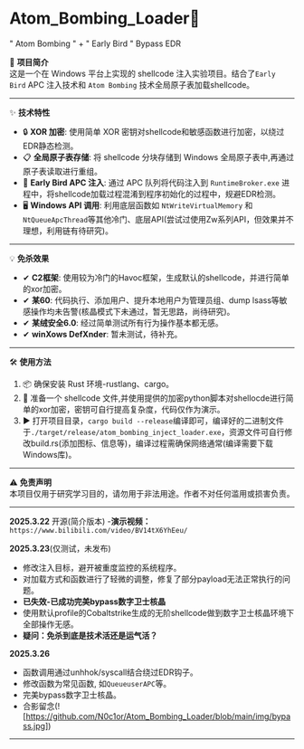 # Atom_Bombing_Loader🚀
" Atom Bombing " + " Early Bird " Bypass EDR

📖 **项目简介**  
这是一个在 Windows 平台上实现的 shellcode 注入实验项目。结合了`Early Bird` APC 注入技术和 `Atom Bombing` 技术全局原子表加载shellcode。

---

✨ **技术特性**  
- 🔒 **XOR 加密**: 使用简单 XOR 密钥对shellcode和敏感函数进行加密，以绕过EDR静态检测。  
- 📋 **全局原子表存储**: 将 shellcode 分块存储到 Windows 全局原子表中,再通过原子表读取进行重组。  
- 💉 **Early Bird APC 注入**: 通过 APC 队列将代码注入到 `RuntimeBroker.exe` 进程中，将shellcode加载过程混淆到程序初始化的过程中，规避EDR检测。  
- 🖥️ **Windows API 调用**: 利用底层函数如 `NtWriteVirtualMemory` 和 `NtQueueApcThread`等其他冷门、底层API(尝试过使用Zw系列API，但效果并不理想，利用链有待研究)。

---

💡 **免杀效果**  
- ✔ **C2框架**: 使用较为冷门的Havoc框架，生成默认的shellcode，并进行简单的xor加密。  
- ✔ **某60**: 代码执行、添加用户、提升本地用户为管理员组、dump lsass等敏感操作均未告警(核晶模式下未通过，暂无思路，尚待研究)。  
- ✔ **某绒安全6.0**: 经过简单测试所有行为操作基本都无感。  
- ✔ **winXows DefXnder**: 暂未测试，待补充。
  
---

🛠️ **使用方法**  
1. 📦 确保安装 Rust 环境-rustlang、cargo。  
2. 📂 准备一个 shellcode 文件,并使用提供的加密python脚本对shellocde进行简单的xor加密，密钥可自行提高复杂度，代码仅作为演示。  
3. ▶️ 打开项目目录，`cargo build --release`编译即可，编译好的二进制文件于`./target/release/atom_bombing_inject_loader.exe`，资源文件可自行修改build.rs(添加图标、信息等)，编译过程需确保网络通常(编译需要下载Windows库)。  

---

⚠️ **免责声明**  
本项目仅用于研究学习目的，请勿用于非法用途。作者不对任何滥用或损害负责。

---

**2025.3.22**
开源(简介版本)
-**演示视频：** `https://www.bilibili.com/video/BV14tX6YhEeu/`

**2025.3.23**(仅测试，未发布)
- 修改注入目标，避开被重度监控的系统程序。
- 对加载方式和函数进行了轻微的调整，修复了部分payload无法正常执行的问题。
- **已失效-已成功完美bypass数字卫士核晶**
- 使用默认profile的Cobaltstrike生成的无阶shellcode做到数字卫士核晶环境下全部操作无感。
- **疑问：免杀到底是技术活还是运气活？**

**2025.3.26**
- 函数调用通过unhhok/syscall结合绕过EDR钩子。
- 修改函数为常见函数, 如`QueueuserAPC`等。
- 完美bypass数字卫士核晶。
- 合影留念(![https://github.com/N0c1or/Atom_Bombing_Loader/blob/main/img/bypass.jpg])
  


---

